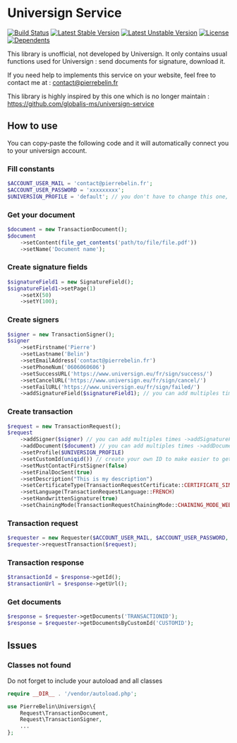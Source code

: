 # Universign Service

[![Build Status](https://travis-ci.org/pierrebelin/universign.svg?branch=master)](https://travis-ci.org/pierrebelin/universign)
[![Latest Stable Version](https://poser.pugx.org/phpunit/phpunit/v)](//packagist.org/packages/phpunit/phpunit) 
[![Latest Unstable Version](https://poser.pugx.org/phpunit/phpunit/v/unstable)](//packagist.org/packages/phpunit/phpunit) 
[![License](https://poser.pugx.org/phpunit/phpunit/license)](//packagist.org/packages/phpunit/phpunit)
[![Dependents](https://poser.pugx.org/pierrebelin/universign/dependents)](//packagist.org/packages/pierrebelin/universign)

This library is unofficial, not developed by Universign.
It only contains usual functions used for Universign : send documents for signature, download it.

If you need help to implements this service on your website, feel free to contact me at : contact@pierrebelin.fr

This library is highly inspired by this one which is no longer maintain : https://github.com/globalis-ms/universign-service

## How to use

You can copy-paste the following code and it will automatically connect you to your universign account.

### Fill constants

```php
$ACCOUNT_USER_MAIL = 'contact@pierrebelin.fr';
$ACCOUNT_USER_PASSWORD = 'xxxxxxxxx';
$UNIVERSIGN_PROFILE = 'default'; // you don't have to change this one, if you want to, read the manual
```

### Get your document

```php
$document = new TransactionDocument();
$document
    ->setContent(file_get_contents('path/to/file/file.pdf'))
    ->setName('Document name');
```

### Create signature fields

```php
$signatureField1 = new SignatureField();
$signatureField1->setPage(1)
    ->setX(50)
    ->setY(100);
```

### Create signers

```php
$signer = new TransactionSigner();
$signer
    ->setFirstname('Pierre')
    ->setLastname('Belin')
    ->setEmailAddress('contact@pierrebelin.fr')
    ->setPhoneNum('0606060606')
    ->setSuccessURL('https://www.universign.eu/fr/sign/success/')
    ->setCancelURL('https://www.universign.eu/fr/sign/cancel/')
    ->setFailURL('https://www.universign.eu/fr/sign/failed/')
    ->addSignatureField($signatureField1); // you can add multiples times ->addSignatureField($signatureField2) etc...
```

### Create transaction

```php
$request = new TransactionRequest();
$request
    ->addSigner($signer) // you can add multiples times ->addSignatureField($signer2) etc...
    ->addDocument($document) // you can add multiples times ->addDocument($document2) etc...
    ->setProfile($UNIVERSIGN_PROFILE)
    ->setCustomId(uniqid()) // create your own ID to make easier to get later
    ->setMustContactFirstSigner(false)
    ->setFinalDocSent(true)
    ->setDescription("This is my description")
    ->setCertificateType(TransactionRequestCertificate::CERTIFICATE_SIMPLE)
    ->setLanguage(TransactionRequestLanguage::FRENCH)
    ->setHandwrittenSignature(true)
    ->setChainingMode(TransactionRequestChainingMode::CHAINING_MODE_WEB);
```

### Transaction request

```php
$requester = new Requester($ACCOUNT_USER_MAIL, $ACCOUNT_USER_PASSWORD, false);
$requester->requestTransaction($request);
```

### Transaction response

```php
$transactionId = $response->getId();
$transactionUrl = $response->getUrl();
```

### Get documents

```php
$response = $requester->getDocuments('TRANSACTIONID');
$response = $requester->getDocumentsByCustomId('CUSTOMID');
```

## Issues

### Classes not found

Do not forget to include your autoload and all classes

```php
require __DIR__ . '/vendor/autoload.php';

use PierreBelin\Universign\{
    Request\TransactionDocument, 
    Request\TransactionSigner, 
    ...
};
```

